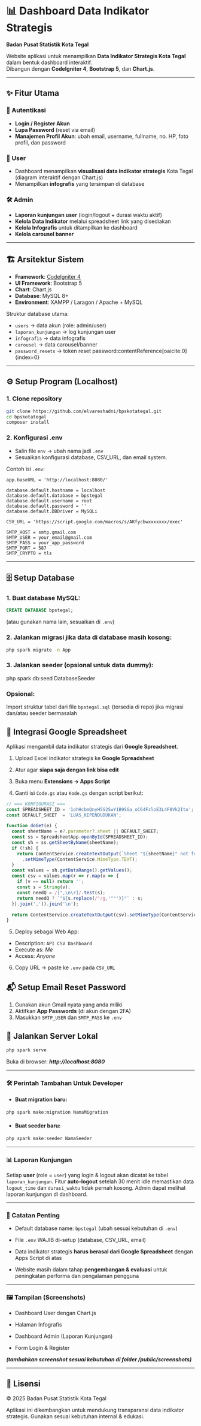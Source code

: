 # 📊 Dashboard Data Indikator Strategis  
**Badan Pusat Statistik Kota Tegal**

Website aplikasi untuk menampilkan **Data Indikator Strategis Kota Tegal** dalam bentuk dashboard interaktif.  
Dibangun dengan **CodeIgniter 4**, **Bootstrap 5**, dan **Chart.js**.

---

## ✨ Fitur Utama

### 🔑 Autentikasi
- **Login / Register Akun**
- **Lupa Password** (reset via email)
- **Manajemen Profil Akun**: ubah email, username, fullname, no. HP, foto profil, dan password

### 👤 User
- Dashboard menampilkan **visualisasi data indikator strategis** Kota Tegal (diagram interaktif dengan Chart.js)
- Menampilkan **infografis** yang tersimpan di database

### 🛠️ Admin
- **Laporan kunjungan user** (login/logout + durasi waktu aktif)
- **Kelola Data Indikator** melalui spreadsheet link yang disediakan
- **Kelola Infografis** untuk ditampilkan ke dashboard
- **Kelola carousel banner**

---

## 🏗️ Arsitektur Sistem

- **Framework**: [CodeIgniter 4](https://codeigniter.com/)  
- **UI Framework**: Bootstrap 5  
- **Chart**: Chart.js  
- **Database**: MySQL 8+  
- **Environment**: XAMPP / Laragon / Apache + MySQL  

Struktur database utama:
- `users` → data akun (role: admin/user)
- `laporan_kunjungan` → log kunjungan user
- `infografis` → data infografis
- `carousel` → data carousel/banner
- `password_resets` → token reset password:contentReference[oaicite:0]{index=0}

---

## ⚙️ Setup Program (Localhost)

### 1. Clone repository
```bash
git clone https://github.com/elvareshadni/bpskotategal.git
cd bpskotategal
composer install
```

### 2. Konfigurasi .env

- Salin file `env` → ubah nama jadi `.env`
- Sesuaikan konfigurasi database, CSV_URL, dan email system.

Contoh isi `.env`:

```dotenv
app.baseURL = 'http://localhost:8080/'

database.default.hostname = localhost
database.default.database = bpstegal
database.default.username = root
database.default.password = ''
database.default.DBDriver = MySQLi

CSV_URL = 'https://script.google.com/macros/s/AKfycbwxxxxxxx/exec'

SMTP_HOST = smtp.gmail.com
SMTP_USER = your_email@gmail.com
SMTP_PASS = your_app_password
SMTP_PORT = 587
SMTP_CRYPTO = tls
```

---

## 🗄️ Setup Database

### 1. Buat database MySQL:
```SQL
CREATE DATABASE bpstegal;
```
(atau gunakan nama lain, sesuaikan di `.env`)

### 2. Jalankan migrasi jika data di database masih kosong:
```bash
php spark migrate -n App
```
### 3. Jalankan seeder (opsional untuk data dummy):
php spark db:seed DatabaseSeeder

### Opsional:
Import struktur tabel dari file `bpstegal.sql` (tersedia di repo) jika migrasi dan/atau seeder bermasalah

## 📑 Integrasi Google Spreadsheet
Aplikasi mengambil data indikator strategis dari **Google Spreadsheet**.

1. Upload Excel indikator strategis ke **Google Spreadsheet**

2. Atur agar **siapa saja dengan link bisa edit**

3. Buka menu **Extensions → Apps Script**

4. Ganti isi `Code.gs` atau `Kode.gs` dengan script berikut:


```javascript
// === KONFIGURASI ===
const SPREADSHEET_ID = '1ohHcbmQnyH5S2SwY1B9SGa_oC64FzloE3L4F8Vk2Ito'; // ganti
const DEFAULT_SHEET  = 'LUAS_KEPENDUDUKAN';

function doGet(e) {
  const sheetName = e?.parameter?.sheet || DEFAULT_SHEET;
  const ss = SpreadsheetApp.openById(SPREADSHEET_ID);
  const sh = ss.getSheetByName(sheetName);
  if (!sh) {
    return ContentService.createTextOutput(`Sheet "${sheetName}" not found`)
      .setMimeType(ContentService.MimeType.TEXT);
  }
  const values = sh.getDataRange().getValues();
  const csv = values.map(r => r.map(v => {
    if (v == null) return '';
    const s = String(v);
    const needQ = /[",\n\r]/.test(s);
    return needQ ? `"${s.replace(/"/g,'""')}"` : s;
  }).join(',')).join('\n');

  return ContentService.createTextOutput(csv).setMimeType(ContentService.MimeType.CSV);
}

```

5. Deploy sebagai Web App:

- Description: `API CSV Dashboard`
- Execute as: *Me*
- Access: *Anyone*

6. Copy URL → paste ke `.env` pada `CSV_URL`

## 📬 Setup Email Reset Password
1. Gunakan akun Gmail nyata yang anda miliki
2. Aktifkan **App Passwords** (di akun dengan 2FA)
3. Masukkan `SMTP_USER` dan `SMTP_PASS` ke `.env`

## 🚀 Jalankan Server Lokal
```bash
php spark serve
```

Buka di browser: ***http://localhost:8080***

---

### 🛠️ Perintah Tambahan Untuk Developer
- #### Buat migration baru:

```bash
php spark make:migration NamaMigration
```

- #### Buat seeder baru:

```bash
php spark make:seeder NamaSeeder
```

---

### 📊 Laporan Kunjungan
Setiap **user** (role = `user`) yang login & logout akan dicatat ke tabel `laporan_kunjungan`.
Fitur **auto-logout** setelah 30 menit idle memastikan data `logout_time` dan `durasi_waktu` tidak pernah kosong.
Admin dapat melihat laporan kunjungan di dashboard.

---

### 📌 Catatan Penting
- Default database name: `bpstegal` (ubah sesuai kebutuhan di `.env`)

- File `.env` WAJIB di-setup (database, CSV_URL, email)

- Data indikator strategis **harus berasal dari Google Spreadsheet** dengan Apps Script di atas

- Website masih dalam tahap **pengembangan & evaluasi** untuk peningkatan performa dan pengalaman pengguna

---

### 🖼️ Tampilan (Screenshots)
- Dashboard User dengan Chart.js

- Halaman Infografis

- Dashboard Admin (Laporan Kunjungan)

- Form Login & Register

***(tambahkan screenshot sesuai kebutuhan di folder /public/screenshots)***

---

## 📄 Lisensi
© 2025 Badan Pusat Statistik Kota Tegal

Aplikasi ini dikembangkan untuk mendukung transparansi data indikator strategis.
Gunakan sesuai kebutuhan internal & edukasi.
